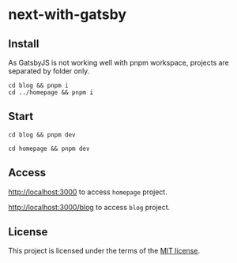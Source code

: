 # next-with-gatsby

## Install

As GatsbyJS is not working well with pnpm workspace, projects are separated by folder only.

```shell
cd blog && pnpm i
cd ../homepage && pnpm i
```

## Start

```shell
cd blog && pnpm dev
```

```shell
cd homepage && pnpm dev
```

## Access

[http://localhost:3000](http://localhost:3000) to access `homepage` project.

[http://localhost:3000/blog](http://localhost:3000/blog) to access `blog` project.

## License

This project is licensed under the terms of the [MIT license](/LICENSE).
